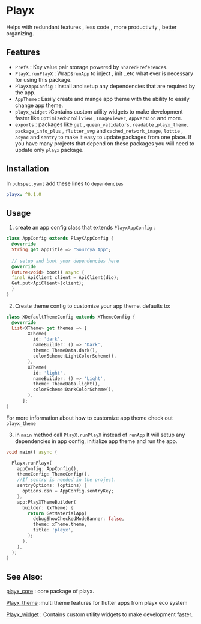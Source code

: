 # Playx  
  Helps with redundant features , less code , more productivity , better organizing.  
  
## Features  
 - `Prefs`  :  Key value pair storage powered by `SharedPreferences`.
 - `PlayX.runPlayX`  : Wraps`runApp` to inject , init ..etc what ever is necessary for using this package.
- ``PlayXAppConfig`` : Install and setup any dependencies that are required by the app.               
- ``AppTheme``  : Easily create and mange app theme with the ability to easily change app theme.  
-  `playx_widget` :Contains custom utility widgets to make development faster like `OptimizedScrollView`
    , `ImageViewer`, `AppVersion` and more.
- ``exports``  : packages like `get` , `queen_validators`, `readable` ,`playx_theme`, `package_info_plus`
   , `flutter_svg` and `cached_network_image`, `lottie` , `async` and `sentry`
  to make it easy to update packages from one place.
  If you have many projects that depend on these packages you will need to update only `playx` package.
  
  
## Installation  
  
In `pubspec.yaml` add these lines to `dependencies`  
  
```yaml  
playx: ^0.1.0 
```  
  
## Usage  
  
1.  create an app config class that extends ``PlayxAppConfig`` :
```dart
class AppConfig extends PlayXAppConfig {  
  @override  
  String get appTitle => "Sourcya App";  
  
  // setup and boot your dependencies here  
  @override  
  Future<void> boot() async {  
  final ApiClient client = ApiClient(dio);  
  Get.put<ApiClient>(client);  
  }  
}
```
2. Create theme config to customize your app theme.
defaults to: 
```dart
class XDefaultThemeConfig extends XThemeConfig {
  @override
  List<XTheme> get themes => [
        XTheme(
          id: 'dark',
          nameBuilder: () => 'Dark',
          theme: ThemeData.dark(),
          colorScheme:LightColorScheme(),
        ),
        XTheme(
          id: 'light',
          nameBuilder: () => 'Light',
          theme: ThemeData.light(),
          colorScheme:DarkColorScheme(),
        ),
      ];
}
```

For more information about how to customize app theme check out `playx_theme`

3. in `main` method call `PlayX.runPlayX` instead of `runApp` 
It will setup any dependencies in app config, initialize app theme and run the app. 
```dart
void main() async {

  Playx.runPlayx(
    appConfig: AppConfig(),
    themeConfig: ThemeConfig(),
    //If sentry is needed in the project.
    sentryOptions: (options) {
      options.dsn = AppConfig.sentryKey;
    },
    app:PlayXThemeBuilder(
      builder: (xTheme) {
        return GetMaterialApp(
          debugShowCheckedModeBanner: false,
          theme: xTheme.theme,
          title: 'playx',
        );
      },
    ), 
  );
}
```
## See Also:
 [playx_core](https://pub.dev/packages/playx_core) : core package of playx.
 
[Playx_theme](https://pub.dev/packages/playx_theme) :multi theme features for flutter apps from playx eco system

[Playx_widget](https://pub.dev/packages/playx_widget) : Contains custom utility widgets to make development faster.
